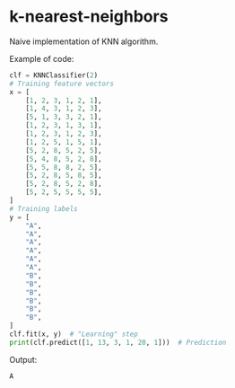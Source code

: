 # k-nearest-neighbors

Naive implementation of KNN algorithm.

Example of code:

```python
clf = KNNClassifier(2)
# Training feature vectors
x = [
    [1, 2, 3, 1, 2, 1],
    [1, 4, 3, 1, 2, 3],
    [5, 1, 3, 3, 2, 1],
    [1, 2, 3, 1, 3, 1],
    [1, 2, 3, 1, 2, 3],
    [1, 2, 5, 1, 5, 1],
    [5, 2, 8, 5, 2, 5],
    [5, 4, 8, 5, 2, 8],
    [5, 5, 8, 8, 2, 5],
    [5, 2, 8, 5, 8, 5],
    [5, 2, 8, 5, 2, 8],
    [5, 2, 5, 5, 5, 5],
]
# Training labels
y = [
    "A",
    "A",
    "A",
    "A",
    "A",
    "A",
    "B",
    "B",
    "B",
    "B",
    "B",
    "B",
]
clf.fit(x, y)  # "Learning" step
print(clf.predict([1, 13, 3, 1, 20, 1]))  # Prediction
```

Output:

```
A
```
